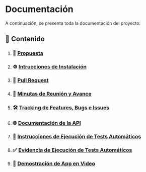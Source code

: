 # **Documentación**

A continuación, se presenta toda la documentación del proyecto:

## 📌 Contenido

1. ### 📜 **[Propuesta](./pages/proposal/proposal.md)**

2. ### ⚙️ **[Intrucciones de Instalación](./pages/instructions/installation.md)**

3. ### 🔄 **[Pull Request](https://github.com/DSW-3k02-GGJM/TP-3k02-Berli-Gilardoni-Godoy-Jaca-Marquez-App/pull/10)**

4. ### 📝 **[Minutas de Reunión y Avance](./pages/progress-history/progress-history.md)**

5. ### 🛠️ **[Tracking de Features, Bugs e Issues](https://github.com/DSW-3k02-GGJM/TP-3k02-Berli-Gilardoni-Godoy-Jaca-Marquez-App/issues?q=is%3Aissue)**

6. ### 🌐 **[Documentación de la API](./pages/api/main/api.md)**

7. ### 🧪 **[Instrucciones de Ejecución de Tests Automáticos](./pages/instructions/tests.md)**

8. ### ✅ **[Evidencia de Ejecución de Tests Automáticos](./pages/evidence/tests.md)**

9. ### 🎥 **[Demostración de App en Video](https://drive.google.com/file/d/1V7XDtPzFNP-IRHC_MbFIxB4G2CH9TUK0/view)**
